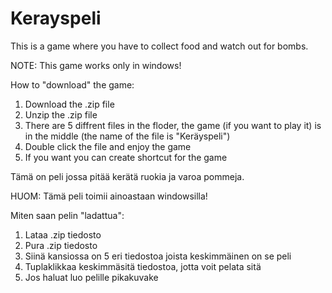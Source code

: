 # Kerayspeli
This is a game where you have to collect food and watch out for bombs.

NOTE: This game works only in windows!

How to "download" the game:
1. Download the .zip file
2. Unzip the .zip file
3. There are 5 diffrent files in the floder, the game (if you want to play it)
   is in the middle (the name of the file is "Keräyspeli")
4. Double click the file and enjoy the game
5. If you want you can create shortcut for the game


Tämä on peli jossa pitää kerätä ruokia ja varoa pommeja.

HUOM: Tämä peli toimii ainoastaan windowsilla!

Miten saan pelin "ladattua":
1. Lataa .zip tiedosto
2. Pura .zip tiedosto
3. Siinä kansiossa on 5 eri tiedostoa joista keskimmäinen on se peli
4. Tuplaklikkaa keskimmäsitä tiedostoa, jotta voit pelata sitä
5. Jos haluat luo pelille pikakuvake
